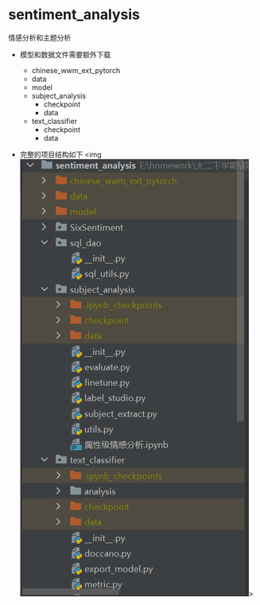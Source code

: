 # sentiment_analysis
情感分析和主题分析
* 模型和数据文件需要额外下载
  * chinese_wwm_ext_pytorch
  * data
  * model
  * subject_analysis
    * checkpoint
    * data
  * text_classifier
    * checkpoint
    * data

* 完整的项目结构如下
<img![](./pic/项目结构.png)>
